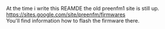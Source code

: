 
At the time i write this REAMDE the old preenfm1 site is still up.  
https://sites.google.com/site/preenfm/firmwares  
You'll find information how to flash the firmware there.
